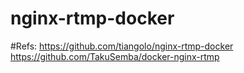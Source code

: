 # nginx-rtmp-docker



#Refs:
https://github.com/tiangolo/nginx-rtmp-docker
https://github.com/TakuSemba/docker-nginx-rtmp
